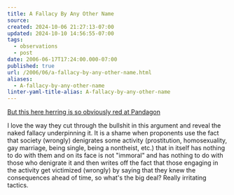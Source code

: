 ```yaml
---
title: A Fallacy By Any Other Name
source: 
created: 2024-10-06 21:27:13-07:00
updated: 2024-10-10 14:56:55-07:00
tags:
  - observations
  - post
date: 2006-06-17T17:24:00.000-07:00
published: true
url: /2006/06/a-fallacy-by-any-other-name.html
aliases:
  - A-fallacy-by-any-other-name
linter-yaml-title-alias: A-fallacy-by-any-other-name
---
```



[But this here herring is so obviously red at Pandagon](https://pandagon.net/2006/06/17/but-this-here-herring-is-so-obviously-red/ "But this here herring is so obviously red at Pandagon")  
  
I love the way they cut through the bullshit in this argument and reveal the naked fallacy underpinning it. It is a shame when proponents use the fact that society (wrongly) denigrates some activity (prostitution, homosexuality, gay marriage, being single, being a nontheist, etc.) that in itself has nothing to do with them and on its face is not "immoral" and has nothing to do with those who denigrate it and then writes off the fact that those engaging in the activity get victimized (wrongly) by saying that they knew the consequences ahead of time, so what's the big deal? Really irritating tactics.